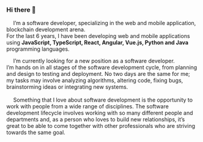 ### Hi there 👋

&emsp;  I’m a software developer, specializing in the web and mobile application, blockchain development arena.<br> 
For the last 6 years, I have been developing web and mobile applications using <b>JavaScript, TypeScript, React, Angular, Vue.js, Python and Java</b> programming languages.<br>

&emsp;  I’m currently looking for a new position as a software developer. <br>
I’m hands on in all stages of the software development cycle, from planning and design to testing and deployment. No two days are the same for me; my tasks may involve analyzing algorithms, altering code, fixing bugs, brainstorming ideas or integrating new systems.<br> <br>
&emsp; Something that I love about software development is the opportunity to work with people from a wide range of disciplines. The software development lifecycle involves working with so many different people and departments and, as a person who loves to build new relationships, it’s great to be able to come together with other professionals who are striving towards the same goal.


